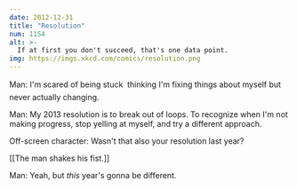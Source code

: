 ```yaml
---
date: 2012-12-31
title: "Resolution"
num: 1154
alt: >-
  If at first you don't succeed, that's one data point.
img: https://imgs.xkcd.com/comics/resolution.png
---
```

Man: I'm scared of being stuck  thinking I'm fixing things about myself but never actually changing. 

Man: My 2013 resolution is to break out of loops. To recognize when I'm not making progress, stop yelling at myself, and try a different approach. 

Off-screen character: Wasn't that also your resolution last year?

[[The man shakes his fist.]]

Man: Yeah, but *this* year's gonna be different. 

